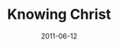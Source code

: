 ---
title: "Knowing Christ"
speaker: "Alex Chu"
date: "2011-06-12"
sermonUrl: "//35.190.93.184/sermons/20110612_pastor_alex_knowing_christ.mp3"
---